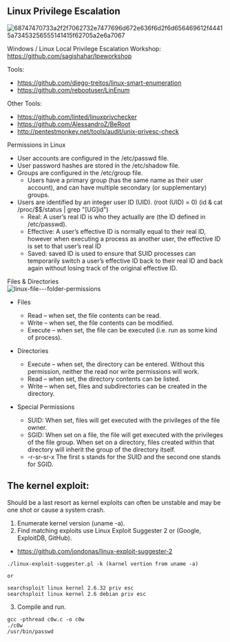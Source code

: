 ## Linux Privilege Escalation

![68747470733a2f2f7062732e7477696d672e636f6d2f6d656469612f44415a73453256555141415f62705a2e6a7067](https://user-images.githubusercontent.com/87951795/131122135-fea9fb57-8ea1-4a2a-8969-347305dc1814.jpg)

Windows / Linux Local Privilege Escalation Workshop: https://github.com/sagishahar/lpeworkshop

Tools:
- https://github.com/diego-treitos/linux-smart-enumeration
- https://github.com/rebootuser/LinEnum

Other Tools:
- https://github.com/linted/linuxprivchecker
- https://github.com/AlessandroZ/BeRoot
- http://pentestmonkey.net/tools/audit/unix-privesc-check

Permissions in Linux

- User accounts are configured in the /etc/passwd file.
- User password hashes are stored in the /etc/shadow file.
- Groups are configured in the /etc/group file.
  - Users have a primary group (has the same name  as their user account), and can have multiple secondary (or supplementary) groups.
- Users are identified by an integer user ID (UID). (root (UID) = 0) (id & cat /proc/$$/status | grep "[UG]id")
  - Real: A user’s real ID is who they actually are (the ID defined in /etc/passwd).
  - Effective: A user’s effective ID is normally equal to their real ID, however when executing a process as another user, the effective ID is set to that user’s real ID
  - Saved: saved ID is used to ensure that SUID processes can temporarily switch a user’s effective ID back to their real ID and back again without losing track of the original effective ID.

Files & Directories  
![linux-file---folder-permissions](https://user-images.githubusercontent.com/87951795/131246543-ed68873f-40e0-49ba-b313-0e66c32baf52.gif)
- Files
  - Read – when set, the file contents can be read.
  - Write – when set, the file contents can be modified.
  - Execute – when set, the file can be executed (i.e. run as some kind of process).
- Directories
  - Execute – when set, the directory can be entered. Without this permission, neither the read nor write permissions will work.
  - Read – when set, the directory contents can be listed.
  - Write – when set, files and subdirectories can be created in the directory.

- Special Permissions
  - SUID: When set, files will get executed with the privileges of the file owner.
  - SGID: When set on a file, the file will get executed with the privileges of the file group. When set on a directory, files created within that directory will inherit the group of the directory itself.
  - -r-sr-sr-x The first s stands for the SUID and the second one stands for SGID.

## The kernel exploit:
Should be a last resort as kernel exploits can often be unstable and may be one shot or cause a system crash.
1. Enumerate kernel version (uname -a).
2. Find matching exploits use Linux Exploit Suggester 2 or (Google, ExploitDB, GitHub).  
  - https://github.com/jondonas/linux-exploit-suggester-2
```
./linux-exploit-suggester.pl -k (karnel vertion from uname -a)

or

searchsploit linux kernel 2.6.32 priv esc
searchsploit linux kernel 2.6 debian priv esc
```
3. Compile and run.
```
gcc -pthread c0w.c -o c0w
./c0w
/usr/bin/passwd
```







